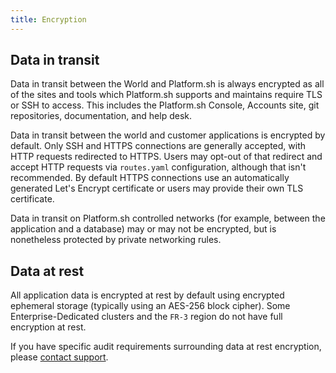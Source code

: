 ```yaml
---
title: Encryption
---
```


## Data in transit

Data in transit between the World and Platform.sh is always encrypted as all of the sites and tools which Platform.sh supports and maintains require TLS or SSH to access. This includes the Platform.sh Console, Accounts site, git repositories, documentation, and help desk.

Data in transit between the world and customer applications is encrypted by default.
Only SSH and HTTPS connections are generally accepted, with HTTP requests redirected to HTTPS.
Users may opt-out of that redirect and accept HTTP requests via `routes.yaml` configuration, although that isn't recommended.
By default HTTPS connections use an automatically generated Let's Encrypt certificate or users may provide their own TLS certificate.

Data in transit on Platform.sh controlled networks (for example, between the application and a database) may or may not be encrypted, but is nonetheless protected by private networking rules.

## Data at rest

All application data is encrypted at rest by default using encrypted ephemeral storage (typically using an AES-256 block cipher). Some Enterprise-Dedicated clusters and the `FR-3` region do not have full encryption at rest.

If you have specific audit requirements surrounding data at rest encryption, please [contact support](/overview/get-support.md).

